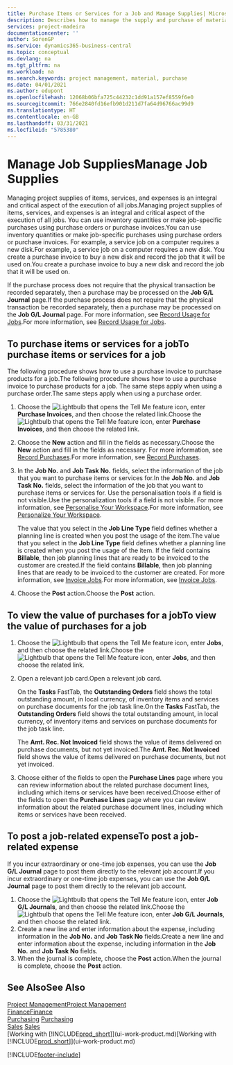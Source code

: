 ```yaml
---
title: Purchase Items or Services for a Job and Manage Supplies| Microsoft Docs
description: Describes how to manage the supply and purchase of material and services to jobs.
services: project-madeira
documentationcenter: ''
author: SorenGP
ms.service: dynamics365-business-central
ms.topic: conceptual
ms.devlang: na
ms.tgt_pltfrm: na
ms.workload: na
ms.search.keywords: project management, material, purchase
ms.date: 04/01/2021
ms.author: edupont
ms.openlocfilehash: 12068b06bfa725c44232c1dd91a157ef8559f6e0
ms.sourcegitcommit: 766e2840fd16efb901d211d7fa64d96766ac99d9
ms.translationtype: HT
ms.contentlocale: en-GB
ms.lasthandoff: 03/31/2021
ms.locfileid: "5785380"
---
```

# <a name="manage-job-supplies"></a><span data-ttu-id="e909e-103">Manage Job Supplies</span><span class="sxs-lookup"><span data-stu-id="e909e-103">Manage Job Supplies</span></span>
<span data-ttu-id="e909e-104">Managing project supplies of items, services, and expenses is an integral and critical aspect of the execution of all jobs.</span><span class="sxs-lookup"><span data-stu-id="e909e-104">Managing project supplies of items, services, and expenses is an integral and critical aspect of the execution of all jobs.</span></span> <span data-ttu-id="e909e-105">You can use inventory quantities or make job-specific purchases using purchase orders or purchase invoices.</span><span class="sxs-lookup"><span data-stu-id="e909e-105">You can use inventory quantities or make job-specific purchases using purchase orders or purchase invoices.</span></span> <span data-ttu-id="e909e-106">For example, a service job on a computer requires a new disk.</span><span class="sxs-lookup"><span data-stu-id="e909e-106">For example, a service job on a computer requires a new disk.</span></span> <span data-ttu-id="e909e-107">You create a purchase invoice to buy a new disk and record the job that it will be used on.</span><span class="sxs-lookup"><span data-stu-id="e909e-107">You create a purchase invoice to buy a new disk and record the job that it will be used on.</span></span>

<span data-ttu-id="e909e-108">If the purchase process does not require that the physical transaction be recorded separately, then a purchase may be processed on the **Job G/L Journal** page.</span><span class="sxs-lookup"><span data-stu-id="e909e-108">If the purchase process does not require that the physical transaction be recorded separately, then a purchase may be processed on the **Job G/L Journal** page.</span></span> <span data-ttu-id="e909e-109">For more information, see [Record Usage for Jobs](projects-how-record-job-usage.md).</span><span class="sxs-lookup"><span data-stu-id="e909e-109">For more information, see [Record Usage for Jobs](projects-how-record-job-usage.md).</span></span>

## <a name="to-purchase-items-or-services-for-a-job"></a><span data-ttu-id="e909e-110">To purchase items or services for a job</span><span class="sxs-lookup"><span data-stu-id="e909e-110">To purchase items or services for a job</span></span>
<span data-ttu-id="e909e-111">The following procedure shows how to use a purchase invoice to purchase products for a job.</span><span class="sxs-lookup"><span data-stu-id="e909e-111">The following procedure shows how to use a purchase invoice to purchase products for a job.</span></span> <span data-ttu-id="e909e-112">The same steps apply when using a purchase order.</span><span class="sxs-lookup"><span data-stu-id="e909e-112">The same steps apply when using a purchase order.</span></span>  

1. <span data-ttu-id="e909e-113">Choose the ![Lightbulb that opens the Tell Me feature](media/ui-search/search_small.png "Tell me what you want to do") icon, enter **Purchase Invoices**, and then choose the related link.</span><span class="sxs-lookup"><span data-stu-id="e909e-113">Choose the ![Lightbulb that opens the Tell Me feature](media/ui-search/search_small.png "Tell me what you want to do") icon, enter **Purchase Invoices**, and then choose the related link.</span></span>  
2. <span data-ttu-id="e909e-114">Choose the **New** action and fill in the fields as necessary.</span><span class="sxs-lookup"><span data-stu-id="e909e-114">Choose the **New** action and fill in the fields as necessary.</span></span> <span data-ttu-id="e909e-115">For more information, see [Record Purchases](purchasing-how-record-purchases.md).</span><span class="sxs-lookup"><span data-stu-id="e909e-115">For more information, see [Record Purchases](purchasing-how-record-purchases.md).</span></span>
3. <span data-ttu-id="e909e-116">In the **Job No.** and **Job Task No.** fields, select the information of the job that you want to purchase items or services for.</span><span class="sxs-lookup"><span data-stu-id="e909e-116">In the **Job No.** and **Job Task No.** fields, select the information of the job that you want to purchase items or services for.</span></span> <span data-ttu-id="e909e-117">Use the personalisation tools if a field is not visible.</span><span class="sxs-lookup"><span data-stu-id="e909e-117">Use the personalization tools if a field is not visible.</span></span> <span data-ttu-id="e909e-118">For more information, see [Personalise Your Workspace](ui-personalization-user.md).</span><span class="sxs-lookup"><span data-stu-id="e909e-118">For more information, see [Personalize Your Workspace](ui-personalization-user.md).</span></span>

    <span data-ttu-id="e909e-119">The value that you select in the **Job Line Type** field defines whether a planning line is created when you post the usage of the item.</span><span class="sxs-lookup"><span data-stu-id="e909e-119">The value that you select in the **Job Line Type** field defines whether a planning line is created when you post the usage of the item.</span></span> <span data-ttu-id="e909e-120">If the field contains **Billable**, then job planning lines that are ready to be invoiced to the customer are created.</span><span class="sxs-lookup"><span data-stu-id="e909e-120">If the field contains **Billable**, then job planning lines that are ready to be invoiced to the customer are created.</span></span> <span data-ttu-id="e909e-121">For more information, see [Invoice Jobs](projects-how-invoice-jobs.md).</span><span class="sxs-lookup"><span data-stu-id="e909e-121">For more information, see [Invoice Jobs](projects-how-invoice-jobs.md).</span></span>
4. <span data-ttu-id="e909e-122">Choose the **Post** action.</span><span class="sxs-lookup"><span data-stu-id="e909e-122">Choose the **Post** action.</span></span>

## <a name="to-view-the-value-of-purchases-for-a-job"></a><span data-ttu-id="e909e-123">To view the value of purchases for a job</span><span class="sxs-lookup"><span data-stu-id="e909e-123">To view the value of purchases for a job</span></span>
1. <span data-ttu-id="e909e-124">Choose the ![Lightbulb that opens the Tell Me feature](media/ui-search/search_small.png "Tell me what you want to do") icon, enter **Jobs**, and then choose the related link.</span><span class="sxs-lookup"><span data-stu-id="e909e-124">Choose the ![Lightbulb that opens the Tell Me feature](media/ui-search/search_small.png "Tell me what you want to do") icon, enter **Jobs**, and then choose the related link.</span></span>
2. <span data-ttu-id="e909e-125">Open a relevant job card.</span><span class="sxs-lookup"><span data-stu-id="e909e-125">Open a relevant job card.</span></span>

    <span data-ttu-id="e909e-126">On the **Tasks** FastTab, the **Outstanding Orders** field shows the total outstanding amount, in local currency, of inventory items and services on purchase documents for the job task line.</span><span class="sxs-lookup"><span data-stu-id="e909e-126">On the **Tasks** FastTab, the **Outstanding Orders** field shows the total outstanding amount, in local currency, of inventory items and services on purchase documents for the job task line.</span></span>  

    <span data-ttu-id="e909e-127">The **Amt. Rec. Not Invoiced** field shows the value of items delivered on purchase documents, but not yet invoiced.</span><span class="sxs-lookup"><span data-stu-id="e909e-127">The **Amt. Rec. Not Invoiced** field shows the value of items delivered on purchase documents, but not yet invoiced.</span></span>  
3. <span data-ttu-id="e909e-128">Choose either of the fields to open the **Purchase Lines** page where you can review information about the related purchase document lines, including which items or services have been received.</span><span class="sxs-lookup"><span data-stu-id="e909e-128">Choose either of the fields to open the **Purchase Lines** page where you can review information about the related purchase document lines, including which items or services have been received.</span></span>

## <a name="to-post-a-job-related-expense"></a><span data-ttu-id="e909e-129">To post a job-related expense</span><span class="sxs-lookup"><span data-stu-id="e909e-129">To post a job-related expense</span></span>
<span data-ttu-id="e909e-130">If you incur extraordinary or one-time job expenses, you can use the **Job G/L Journal** page to post them directly to the relevant job account.</span><span class="sxs-lookup"><span data-stu-id="e909e-130">If you incur extraordinary or one-time job expenses, you can use the **Job G/L Journal** page to post them directly to the relevant job account.</span></span>

1. <span data-ttu-id="e909e-131">Choose the ![Lightbulb that opens the Tell Me feature](media/ui-search/search_small.png "Tell me what you want to do") icon, enter **Job G/L Journals**, and then choose the related link.</span><span class="sxs-lookup"><span data-stu-id="e909e-131">Choose the ![Lightbulb that opens the Tell Me feature](media/ui-search/search_small.png "Tell me what you want to do") icon, enter **Job G/L Journals**, and then choose the related link.</span></span>  
2. <span data-ttu-id="e909e-132">Create a new line and enter information about the expense, including information in the **Job No.** and **Job Task No** fields.</span><span class="sxs-lookup"><span data-stu-id="e909e-132">Create a new line and enter information about the expense, including information in the **Job No.** and **Job Task No** fields.</span></span>  
3. <span data-ttu-id="e909e-133">When the journal is complete, choose the **Post** action.</span><span class="sxs-lookup"><span data-stu-id="e909e-133">When the journal is complete, choose the **Post** action.</span></span>

## <a name="see-also"></a><span data-ttu-id="e909e-134">See Also</span><span class="sxs-lookup"><span data-stu-id="e909e-134">See Also</span></span>
[<span data-ttu-id="e909e-135">Project Management</span><span class="sxs-lookup"><span data-stu-id="e909e-135">Project Management</span></span>](projects-manage-projects.md)  
[<span data-ttu-id="e909e-136">Finance</span><span class="sxs-lookup"><span data-stu-id="e909e-136">Finance</span></span>](finance.md)  
<span data-ttu-id="e909e-137">[Purchasing](purchasing-manage-purchasing.md)       </span><span class="sxs-lookup"><span data-stu-id="e909e-137">[Purchasing](purchasing-manage-purchasing.md)       </span></span>  
<span data-ttu-id="e909e-138">[Sales](sales-manage-sales.md)    </span><span class="sxs-lookup"><span data-stu-id="e909e-138">[Sales](sales-manage-sales.md)    </span></span>  
<span data-ttu-id="e909e-139">[Working with [!INCLUDE[prod_short](includes/prod_short.md)]](ui-work-product.md)</span><span class="sxs-lookup"><span data-stu-id="e909e-139">[Working with [!INCLUDE[prod_short](includes/prod_short.md)]](ui-work-product.md)</span></span>  


[!INCLUDE[footer-include](includes/footer-banner.md)]